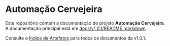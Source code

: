 # Automação Cervejeira

Este repositório contém a documentação do projeto **Automação Cervejeira**. A documentação principal está em [docs/v1.0.1/README.markdown](docs/v1.0.1/README.markdown).

Consulte o [Índice de Artefatos](docs/v1.0.1/INDEX.markdown) para todos os documentos da v1.0.1.
